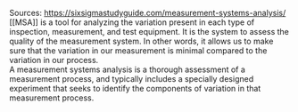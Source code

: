 Sources:
https://sixsigmastudyguide.com/measurement-systems-analysis/
\
[[MSA]] is a tool for analyzing the variation present in each type of inspection, measurement, and test equipment. It is the system to assess the quality of the measurement system. In other words, it allows us to make sure that the variation in our measurement is minimal compared to the variation in our process.
\
A measurement systems analysis is a thorough assessment of a measurement process, and typically includes a specially designed experiment that seeks to identify the components of variation in that measurement process.
